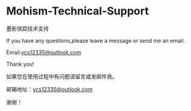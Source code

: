 # Mohism-Technical-Support
墨影侠踪技术支持


If you have any questions,please leave a message or send me an email.

Email:ycs12335@outlook.com

Thank you!

如果您在使用过程中有问题请留言或发邮件我。

邮箱地址：ycs12335@outlook.com

谢谢！
